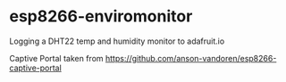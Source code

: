 # esp8266-enviromonitor

Logging a DHT22 temp and humidity monitor to adafruit.io

Captive Portal taken from https://github.com/anson-vandoren/esp8266-captive-portal
